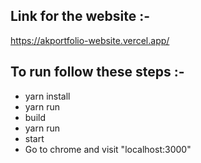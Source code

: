 ## Link for the website :-

https://akportfolio-website.vercel.app/

## To run follow these steps :-

<ul>
<li>yarn install</li>
<li>yarn run</li>
<li>build</li>
<li>yarn run</li>
<li>start</li>
<li>Go to chrome and visit "localhost:3000"</li>
</ul>
